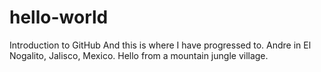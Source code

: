 # hello-world
Introduction to GitHub
And this is where I have progressed to.
Andre in El Nogalito, Jalisco, Mexico.
Hello from a mountain jungle village.

